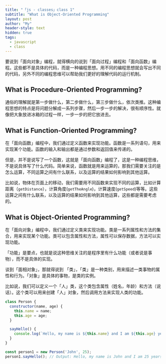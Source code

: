 ```yaml
---
title: "「js - classes」class 1"
subtitle: "What is Object-Oriented Programming"
layout: post
author: "My"
header-style: text
hidden: true
tags:
  - javascript
  - class
---
```


要说到「面向对象」编程，就得横向的说到「面向过程」编程和「面向函数」编程。这些都不是具体的代码，而是一种编程思想。用不同的编程思想就会写出不同的代码，另外不同的编程思维可以帮助我们更好的理解代码的运行机制。

## What is Procedure-Oriented Programming?
通俗的理解就是第一步做什么，第二步做什么，第三步做什么，依次类推。这种编程思想的特点是将问题分解成一系列步骤，然后一步一步的解决，很有顺序性。就像把大象放进冰箱的过程一样，一步一步的把它放进去。

## What is Function-Oriented Programming?
在「面向函数」编程中，我们通过定义函数来实现功能。函数是一系列语句，用来实现某个功能。函数的输入和输出都是通过参数和返回值来传递的。

但是，并不是说写了一个函数，这就是「面向函数」编程了，这是一种编程思维，不是说具体写了什么代码。简单来说，函数就是用来运算的，那我们需要关注的是怎么运算，不同运算之间有什么联系，以及运算的结果如何影响到其他运算。

比如说，物体在页面上的移动，我们需要用不同函数来实现不同的运算，比如计算距离（`getDistance`），计算角度(`getTheAngle`)，计算速度(`getSpeed`)等等。这些运算之间有什么联系，以及运算的结果如何影响到其他运算，这些都是需要考虑的。

## What is Object-Oriented Programming?
在「面向对象」编程中，我们通过定义类来实现功能。类是一系列属性和方法的集合，用来实现某个功能。类可以包含属性和方法，属性可以保存数据，方法可以实现功能。

「功能」是要点，也就是说这种思维关注的是程序里有什么功能（或者说是事物），而不是具体的实现。

谈到「面相对象」，那就得说到 「类」，「类」是一种类别，用来描述一类事物的属性和行为。「对象」是具体的事物，是类的实例。

比如说，我们可以定义一个「人」类，这个类包含属性（姓名，年龄）和方法（说话）。这个类可以用来创建「人」对象，然后调用方法来实现人类的功能。

```js
class Person {
  constructor(name, age) {
    this.name = name;
    this.age = age;
  }

  sayHello() {
    console.log(`Hello, my name is ${this.name} and I am ${this.age} years old.`);
  }
}

const person1 = new Person('John', 25);
person1.sayHello(); // Output: Hello, my name is John and I am 25 years old.
```